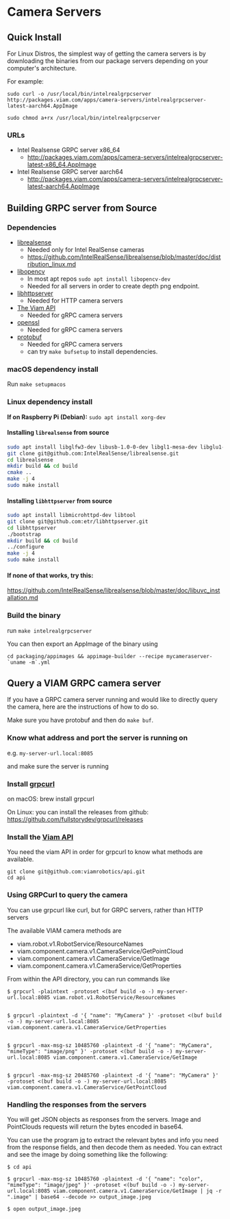 # Camera Servers

## Quick Install 

For Linux Distros, the simplest way of getting the camera servers is by downloading the binaries from our package servers depending on your computer's architecture.

For example: 
```
sudo curl -o /usr/local/bin/intelrealgrpcserver http://packages.viam.com/apps/camera-servers/intelrealgrpcserver-latest-aarch64.AppImage

sudo chmod a+rx /usr/local/bin/intelrealgrpcserver
```
### URLs

- Intel Realsense GRPC server x86\_64
  - http://packages.viam.com/apps/camera-servers/intelrealgrpcserver-latest-x86_64.AppImage
- Intel Realsense GRPC server aarch64
  - http://packages.viam.com/apps/camera-servers/intelrealgrpcserver-latest-aarch64.AppImage

## Building GRPC server from Source

### Dependencies
* [librealsense](https://github.com/IntelRealSense/librealsense)
  * Needed only for Intel RealSense cameras
  * https://github.com/IntelRealSense/librealsense/blob/master/doc/distribution_linux.md
* [libopencv](https://opencv.org/releases/)
  * In most apt repos `sudo apt install libopencv-dev`
  * Needed for all servers in order to create depth png endpoint.
* [libhttpserver](https://github.com/etr/libhttpserver)
  * Needed for HTTP camera servers
* [The Viam API](https://github.com/viamrobotics/api)
  * Needed for gRPC camera servers
* [openssl](https://www.openssl.org/)
  * Needed for gRPC camera servers
* [protobuf](https://developers.google.com/protocol-buffers/docs/downloads)
  * Needed for gRPC camera servers
  * can try `make bufsetup` to install dependencies.

### macOS dependency install
Run `make setupmacos`

### Linux dependency install
**If on Raspberry Pi (Debian):** `sudo apt install xorg-dev`

#### Installing `librealsense` from source
```bash
sudo apt install libglfw3-dev libusb-1.0-0-dev libgl1-mesa-dev libglu1-mesa-dev
git clone git@github.com:IntelRealSense/librealsense.git
cd librealsense
mkdir build && cd build
cmake ..
make -j 4
sudo make install
```
    
#### Installing `libhttpserver` from source
```bash
sudo apt install libmicrohttpd-dev libtool
git clone git@github.com:etr/libhttpserver.git
cd libhttpserver
./bootstrap
mkdir build && cd build
../configure
make -j 4
sudo make install
```

#### If none of that works, try this:

https://github.com/IntelRealSense/librealsense/blob/master/doc/libuvc_installation.md

### Build the binary

run `make intelrealgrpcserver`

You can then export an AppImage of the binary using
```
cd packaging/appimages && appimage-builder --recipe mycameraserver-`uname -m`.yml
```
## Query a VIAM GRPC camera server

If you have a GRPC camera server running and would like to directly query the camera, here are the instructions of how to do so.

Make sure you have protobuf and then do `make buf`. 

### Know what address and port the server is running on

e.g. `my-server-url.local:8085`

and make sure the server is running

### Install [grpcurl](https://github.com/fullstorydev/grpcurl)
on macOS: brew install grpcurl

On Linux: you can install the releases from github: https://github.com/fullstorydev/grpcurl/releases

### Install the [Viam API](https://github.com/viamrobotics/api)
You need the viam API in order for grpcurl to know what methods are available.

```
git clone git@github.com:viamrobotics/api.git
cd api
```

### Using GRPCurl to query the camera

You can use grpcurl like curl, but for GRPC servers, rather than HTTP servers

The available VIAM camera methods are 
- viam.robot.v1.RobotService/ResourceNames
- viam.component.camera.v1.CameraService/GetPointCloud
- viam.component.camera.v1.CameraService/GetImage
- viam.component.camera.v1.CameraService/GetProperties

From within the API directory, you can run commands like

```
$ grpcurl -plaintext -protoset <(buf build -o -) my-server-url.local:8085 viam.robot.v1.RobotService/ResourceNames


$ grpcurl -plaintext -d '{ "name": "MyCamera" }' -protoset <(buf build -o -) my-server-url.local:8085 viam.component.camera.v1.CameraService/GetProperties


$ grpcurl -max-msg-sz 10485760 -plaintext -d '{ "name": "MyCamera", "mimeType": "image/png" }' -protoset <(buf build -o -) my-server-url.local:8085 viam.component.camera.v1.CameraService/GetImage


$ grpcurl -max-msg-sz 20485760 -plaintext -d '{ "name": "MyCamera" }' -protoset <(buf build -o -) my-server-url.local:8085 viam.component.camera.v1.CameraService/GetPointCloud
```

### Handling the responses from the servers

You will get JSON objects as responses from the servers.  Image and PointClouds requests will return the bytes encoded in base64. 

You can use the program [jq](https://stedolan.github.io/jq/) to extract the relevant bytes and info you need from the response fields, and then decode them as needed. You can extract and  see the image by doing something like the following:

```
$ cd api

$ grpcurl -max-msg-sz 10485760 -plaintext -d '{ "name": "color", "mimeType": "image/jpeg" }' -protoset <(buf build -o -) my-server-url.local:8085 viam.component.camera.v1.CameraService/GetImage | jq -r ".image" | base64 --decode >> output_image.jpeg

$ open output_image.jpeg
```

